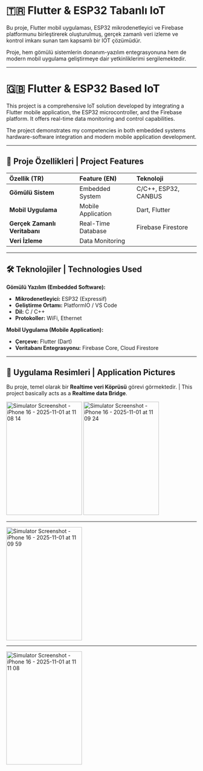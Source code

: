 
# 🇹🇷 Flutter & ESP32 Tabanlı IoT 

Bu proje, Flutter mobil uygulaması, ESP32 mikrodenetleyici ve Firebase platformunu birleştirerek oluşturulmuş, gerçek zamanlı veri izleme ve kontrol imkanı sunan tam kapsamlı bir IOT çözümüdür. 

Proje, hem gömülü sistemlerin donanım-yazılım entegrasyonuna hem de modern mobil uygulama geliştirmeye dair yetkinliklerimi sergilemektedir.

---

# 🇬🇧 Flutter & ESP32 Based IoT 

This project is a comprehensive IoT solution developed by integrating a Flutter mobile application, the ESP32 microcontroller, and the Firebase platform. It offers real-time data monitoring and control capabilities. 


The project demonstrates my competencies in both embedded systems hardware-software integration and modern mobile application development.

---

## 🚀 Proje Özellikleri | Project Features

| Özellik (TR) | Feature (EN) | Teknoloji |
| :--- | :--- | :--- |
| **Gömülü Sistem** | Embedded System | C/C++, ESP32, CANBUS |
| **Mobil Uygulama** | Mobile Application | Dart, Flutter |
| **Gerçek Zamanlı Veritabanı** | Real-Time Database | Firebase Firestore |
| **Veri İzleme** | Data Monitoring | 

---

## 🛠️ Teknolojiler | Technologies Used

**Gömülü Yazılım (Embedded Software):**
* **Mikrodenetleyici:** ESP32 (Expressif)
* **Geliştirme Ortamı:** PlatformIO / VS Code
* **Dil:** C / C++
* **Protokoller:** WiFi, Ethernet

**Mobil Uygulama (Mobile Application):**
* **Çerçeve:** Flutter (Dart)
* **Veritabanı Entegrasyonu:** Firebase Core, Cloud Firestore

---

## 📝 Uygulama Resimleri | Application Pictures

Bu proje, temel olarak bir **Realtime veri Köprüsü** görevi görmektedir. | This project basically acts as a **Realtime data Bridge**.

<img width="200" height="300" alt="Simulator Screenshot - iPhone 16 - 2025-11-01 at 11 08 14" src="https://github.com/user-attachments/assets/124b8540-0c91-4710-99b5-3044ff9a01e7" />               <img width="200" height="300" alt="Simulator Screenshot - iPhone 16 - 2025-11-01 at 11 09 24" src="https://github.com/user-attachments/assets/b44459ec-3d87-43eb-853d-ea9fd9dad9c7" />

---

<img width="200" height="300" alt="Simulator Screenshot - iPhone 16 - 2025-11-01 at 11 09 59" src="https://github.com/user-attachments/assets/683a5cac-dfb6-4de1-ad73-c0013431e8d6" />


---

<img width="200" height="300" alt="Simulator Screenshot - iPhone 16 - 2025-11-01 at 11 11 08" src="https://github.com/user-attachments/assets/6c291916-f0be-4a37-b815-0fe2e0cdab5d" />




